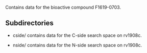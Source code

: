 Contains data for the bioactive compound F1619-0703.

## Subdirectories

- cside/ contains data for the C-side search space on rv1908c.

- nside/ contains data for the N-side search space on rv1908c.

